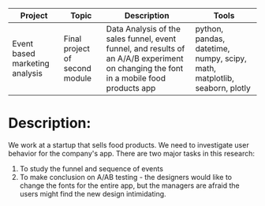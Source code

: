 | Project   | Topic   |Description                                                    | Tools |
|----------|--------|------------------------------------------------------------|-------------|
|Event based marketing analysis|Final project of second module|Data Analysis of the sales funnel, event funnel, and results of an A/A/B experiment on changing the font in a mobile food products app|python, pandas, datetime, numpy, scipy, math, matplotlib, seaborn, plotly|
# Description:
We work at a startup that sells food products. We need to investigate user behavior for the company's app. There are two major tasks in this research:
1. To study the funnel and sequence of events
2. To make conclusion on A/AB testing - the designers would like to change the fonts for the entire app, but the managers are afraid the users might find the new design intimidating.
